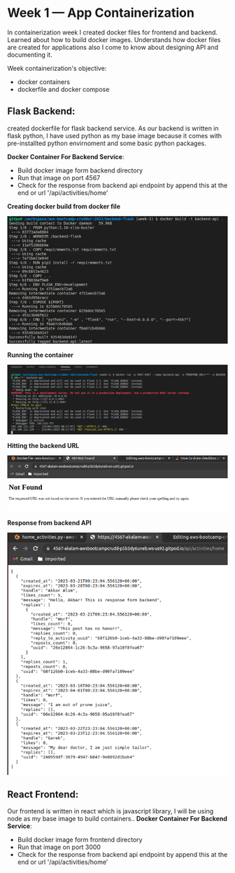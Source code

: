 # Week 1 — App Containerization

In containerization week I created docker files for frontend and backend. Learned about how to build docker images. Understands how docker files are created for applications also I come to know about designing API and documenting it.

Week containerization's objective:
* docker containers
* dockerfile and docker compose

## Flask Backend:

created dockerfile for flask backend service. As our backend is written in flask python, I have used python as my base image because it comes with pre-installted python envirnoment and some basic python packages. 

**Docker Container For Backend Service**:
* Build docker image form backend directory
* Run that image on port 4567
* Check for the response from backend api endpoint by append this at the end or url '/api/activities/home'

**Creating docker build from docker file**

![docker-build](../_docs/assets/week-0/docker-build.png)


**Running the container**

![docker-build](../_docs/assets/week-0/docker-backend.png)


**Hitting the backend URL**

![backend-url](../_docs/assets/week-0/not-found.png)


**Response from backend API**

![response](../_docs/assets/week-0/backend-response.png)


## React Frontend:
Our frontend is written in react which is javascript library, I will be using node as my base image to build containers..
**Docker Container For Backend Service**:
* Build docker image form frontend directory
* Run that image on port 3000
* Check for the response from backend api endpoint by append this at the end or url '/api/activities/home'


